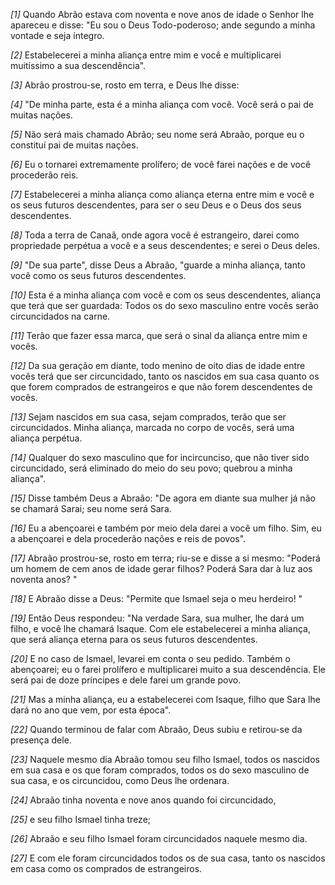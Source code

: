 *[1]* Quando Abrão estava com noventa e nove anos de idade o Senhor lhe apareceu e disse: "Eu sou o Deus Todo-poderoso; ande segundo a minha vontade e seja íntegro.

*[2]* Estabelecerei a minha aliança entre mim e você e multiplicarei muitíssimo a sua descendência".

*[3]* Abrão prostrou-se, rosto em terra, e Deus lhe disse:

*[4]* "De minha parte, esta é a minha aliança com você. Você será o pai de muitas nações.

*[5]* Não será mais chamado Abrão; seu nome será Abraão, porque eu o constituí pai de muitas nações.

*[6]* Eu o tornarei extremamente prolífero; de você farei nações e de você procederão reis.

*[7]* Estabelecerei a minha aliança como aliança eterna entre mim e você e os seus futuros descendentes, para ser o seu Deus e o Deus dos seus descendentes.

*[8]* Toda a terra de Canaã, onde agora você é estrangeiro, darei como propriedade perpétua a você e a seus descendentes; e serei o Deus deles.

*[9]* "De sua parte", disse Deus a Abraão, "guarde a minha aliança, tanto você como os seus futuros descendentes.

*[10]* Esta é a minha aliança com você e com os seus descendentes, aliança que terá que ser guardada: Todos os do sexo masculino entre vocês serão circuncidados na carne.

*[11]* Terão que fazer essa marca, que será o sinal da aliança entre mim e vocês.

*[12]* Da sua geração em diante, todo menino de oito dias de idade entre vocês terá que ser circuncidado, tanto os nascidos em sua casa quanto os que forem comprados de estrangeiros e que não forem descendentes de vocês.

*[13]* Sejam nascidos em sua casa, sejam comprados, terão que ser circuncidados. Minha aliança, marcada no corpo de vocês, será uma aliança perpétua.

*[14]* Qualquer do sexo masculino que for incircunciso, que não tiver sido circuncidado, será eliminado do meio do seu povo; quebrou a minha aliança".

*[15]* Disse também Deus a Abraão: "De agora em diante sua mulher já não se chamará Sarai; seu nome será Sara.

*[16]* Eu a abençoarei e também por meio dela darei a você um filho. Sim, eu a abençoarei e dela procederão nações e reis de povos".

*[17]* Abraão prostrou-se, rosto em terra; riu-se e disse a si mesmo: "Poderá um homem de cem anos de idade gerar filhos? Poderá Sara dar à luz aos noventa anos? "

*[18]* E Abraão disse a Deus: "Permite que Ismael seja o meu herdeiro! "

*[19]* Então Deus respondeu: "Na verdade Sara, sua mulher, lhe dará um filho, e você lhe chamará Isaque. Com ele estabelecerei a minha aliança, que será aliança eterna para os seus futuros descendentes.

*[20]* E no caso de Ismael, levarei em conta o seu pedido. Também o abençoarei; eu o farei prolífero e multiplicarei muito a sua descendência. Ele será pai de doze príncipes e dele farei um grande povo.

*[21]* Mas a minha aliança, eu a estabelecerei com Isaque, filho que Sara lhe dará no ano que vem, por esta época".

*[22]* Quando terminou de falar com Abraão, Deus subiu e retirou-se da presença dele.

*[23]* Naquele mesmo dia Abraão tomou seu filho Ismael, todos os nascidos em sua casa e os que foram comprados, todos os do sexo masculino de sua casa, e os circuncidou, como Deus lhe ordenara.

*[24]* Abraão tinha noventa e nove anos quando foi circuncidado,

*[25]* e seu filho Ismael tinha treze;

*[26]* Abraão e seu filho Ismael foram circuncidados naquele mesmo dia.

*[27]* E com ele foram circuncidados todos os de sua casa, tanto os nascidos em casa como os comprados de estrangeiros.

